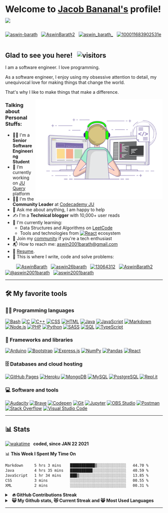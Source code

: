 # Welcome to [Jacob Bananal's](https://aswinbarath.me/) profile! <a href="https://www.aswinbarath.me/"><img src="https://media.giphy.com/media/hvRJCLFzcasrR4ia7z/giphy.gif" width="25px"></a>

<a href="https://www.linkedin.com/in/aswin-barath/" target="_blank"><img align="center" src="https://raw.githubusercontent.com/rahuldkjain/github-profile-readme-generator/master/src/images/icons/Social/linked-in-alt.svg" alt="aswin-barath" height="30" width="40" /></a>
&nbsp;
<a href="https://twitter.com/AswinBarath2" target="_blank"><img align="center" src="https://raw.githubusercontent.com/rahuldkjain/github-profile-readme-generator/master/src/images/icons/Social/twitter.svg" alt="AswinBarath2" height="30" width="40" /></a>
&nbsp;
<a href="https://www.instagram.com/aswin_barath_/" target="_blank"><img align="center" src="https://raw.githubusercontent.com/rahuldkjain/github-profile-readme-generator/master/src/images/icons/Social/instagram.svg" alt="aswin_barath_" height="30" width="40" /></a>
&nbsp;
<a href="https://www.facebook.com/profile.php?id=100011683902531" target="_blank"><img align="center" src="https://raw.githubusercontent.com/rahuldkjain/github-profile-readme-generator/master/src/images/icons/Social/facebook.svg" alt="100011683902531e" height="30" width="40" /></a>
&nbsp;



## Glad to see you here! &nbsp; ![visitors](https://visitor-badge.glitch.me/badge?page_id=AswinBarath.AswinBarath)

I am a software engineer. I love programming.

As a software engineer, I enjoy using my obsessive attention to detail, my unequivocal love for making things that change the world.

That's why I like to make things that make a difference.

<img align="right" alt="GIF" src="https://github.com/AswinBarath/AswinBarath/blob/master/coding.gif?raw=true" width="408" height="318" />


### Talking about Personal Stuffs:

- 👨‍🎓 I'm a **Senior Software Engineering Student**
- 🔭 I’m currently working on [JU Query](https://github.com/AswinBarath/ju-query) platform
- 👨‍🏫 I'm the **Community Leader** at [Codecademy JU](https://community.codecademy.com/jain-university-ju/)
- 💬 Ask me about anything, I am happy to help
- ✍ I'm a **Technical blogger** with 10,000+ user reads
- 🌱 I'm currently learning:
  - Data Structures and Algorithms on [LeetCode](https://leetcode.com/aswin26barath/)
  - Tools and technologies from <a href="#"><img alt="React" src="https://img.shields.io/badge/React-20232a.svg?logo=react&logoColor=%2361DAFB"></a> ecosystem
- 👯 Join my [community](https://community.codecademy.com/jain-university-ju/) if you're a tech enthusiast
- 📬 How to reach me: [aswin2001barath@gmail.com](mailto:aswin2001barath@gmail.com)
- 📝 [Resume](https://drive.google.com/file/d/1VsShEZAzpmwZUsfn2G5XgENlrUkv7BJ_/view?usp=sharing).
- 💪 This is where I write, code and solve problems:

&nbsp;&nbsp;&nbsp;&nbsp;&nbsp;&nbsp;&nbsp;&nbsp;
<a href="https://github.com/AswinBarath" target="_blank"><img align="center" src="https://raw.githubusercontent.com/rahuldkjain/github-profile-readme-generator/master/src/images/icons/Social/github.svg" alt="AswinBarath" height="30" width="40" /></a>
&nbsp;
<a href="https://leetcode.com/aswinb/" target="_blank"><img align="center" src="https://raw.githubusercontent.com/rahuldkjain/github-profile-readme-generator/master/src/images/icons/Social/leet-code.svg" alt="aswin26barath" height="30" width="40" /></a>
&nbsp;
<a href="https://stackoverflow.com/users/13064312/aswin-barath?tab=profile" target="_blank"><img align="center" src="https://raw.githubusercontent.com/rahuldkjain/github-profile-readme-generator/master/src/images/icons/Social/stack-overflow.svg" alt="13064312" height="30" width="40" /></a>
&nbsp;
<a href="https://www.hackerrank.com/AswinBarath2" target="_blank"><img align="center" src="https://raw.githubusercontent.com/rahuldkjain/github-profile-readme-generator/master/src/images/icons/Social/hackerrank.svg" alt="AswinBarath2" height="30" width="40" /></a>
&nbsp;
<a href="https://medium.com/@aswin2001barath" target="_blank"><img align="center" src="https://raw.githubusercontent.com/rahuldkjain/github-profile-readme-generator/master/src/images/icons/Social/medium.svg" alt="@aswin2001barath" height="30" width="40" /></a>
&nbsp;
<a href="https://dev.to/aswin2001barath" target="_blank"><img align="center" src="https://cdn.jsdelivr.net/npm/simple-icons@3.0.1/icons/dev-dot-to.svg" alt="aswin2001barath" height="30" width="40" /></a>
&nbsp;

---

## 🛠️ My favorite tools

### 👨‍💻 Programming languages

<p>
    <a href="#"><img alt="Bash" src="https://img.shields.io/badge/Bash-121011.svg?logo=gnu-bash&logoColor=white"></a>
    <a href="#"><img alt="C" src="https://custom-icon-badges.herokuapp.com/badge/C-03599C.svg?logo=c-in-hexagon&logoColor=white"></a>
    <a href="#"><img alt="C++" src="https://custom-icon-badges.herokuapp.com/badge/C++-9C033A.svg?logo=cpp2&logoColor=white"></a>
    <a href="#"><img alt="CSS" src="https://img.shields.io/badge/CSS-1572B6.svg?logo=css3&logoColor=white"></a>
    <a href="#"><img alt="HTML" src="https://img.shields.io/badge/HTML-E34F26.svg?logo=html5&logoColor=white"></a>
    <a href="#"><img alt="Java" src="https://img.shields.io/badge/Java-007396.svg?logo=java&logoColor=white"></a>
    <a href="#"><img alt="JavaScript" src="https://img.shields.io/badge/JavaScript-F7DF1E.svg?logo=javascript&logoColor=black"></a>
    <a href="#"><img alt="Markdown" src="https://img.shields.io/badge/Markdown-000000.svg?logo=markdown&logoColor=white"></a>
    <a href="#"><img alt="Node.js" src="https://img.shields.io/badge/Node.js-43853D.svg?logo=node.js&logoColor=white"></a>
    <a href="#"><img alt="PHP" src="https://img.shields.io/badge/PHP-777BB4.svg?logo=php&logoColor=white"></a>
    <a href="#"><img alt="Python" src="https://img.shields.io/badge/Python-14354C.svg?logo=python&logoColor=white"></a>
    <a href="#"><img alt="SASS" src="https://img.shields.io/badge/Sass-hotpink.svg?logo=SASS&logoColor=white"></a>
    <a href="#"><img alt="SQL" src="https://custom-icon-badges.herokuapp.com/badge/SQL-025E8C.svg?logo=database&logoColor=white"></a>
    <a href="#"><img alt="TypeScript" src="https://img.shields.io/badge/TypeScript-007ACC.svg?logo=typescript&logoColor=white"></a>
</p>

### 🧰 Frameworks and libraries

<p>
    <a href="#"><img alt="Arduino" src="https://img.shields.io/badge/-Arduino-00979D?logo=Arduino&logoColor=white"></a>
    <a href="#"><img alt="Bootstrap" src="https://img.shields.io/badge/Bootstrap-7952B3.svg?logo=bootstrap&logoColor=white"></a>
    <a href="#"><img alt="Express.js" src="https://img.shields.io/badge/Express.js-404d59.svg?logo=express&logoColor=white"></a>
    <a href="#"><img alt="NumPy" src="https://img.shields.io/badge/Numpy-013243.svg?logo=numpy&logoColor=white"></a>
    <a href="#"><img alt="Pandas" src="https://img.shields.io/badge/Pandas-150458.svg?logo=pandas&logoColor=white"></a>
    <a href="#"><img alt="React" src="https://img.shields.io/badge/React-20232a.svg?logo=react&logoColor=%2361DAFB"></a>
</p>

### 🗄️ Databases and cloud hosting

<p>
    <a href="#"><img alt="GitHub Pages" src="https://img.shields.io/badge/GitHub%20Pages-327FC7.svg?logo=github&logoColor=white"></a>
    <a href="#"><img alt="Heroku" src="https://img.shields.io/badge/Heroku-430098.svg?logo=heroku&logoColor=white"></a>
    <a href="#"><img alt="MongoDB" src ="https://img.shields.io/badge/MongoDB-4ea94b.svg?logo=mongodb&logoColor=white"></a>
    <a href="#"><img alt="MySQL" src="https://img.shields.io/badge/MySQL-00f.svg?logo=mysql&logoColor=white"></a>
    <a href="#"><img alt="PostgreSQL" src ="https://img.shields.io/badge/PostgreSQL-316192.svg?logo=postgresql&logoColor=white"></a>
    <a href="#"><img alt="Repl.it" src="https://img.shields.io/badge/Repl.it-0D101E.svg?logo=Replit&logoColor=white"></a>
</p>

### 💻 Software and tools

<p>
    <a href="#"><img alt="Audacity" src="https://img.shields.io/badge/-Audacity-0000CC?logo=audacity&logoColor=white"></a>
    <a href="#"><img alt="Brave" src="https://img.shields.io/badge/-Brave-FB542B?logo=brave&logoColor=white"></a>
    <a href="#"><img alt="Codepen" src="https://img.shields.io/badge/Codepen-000000.svg?logo=codepen&logoColor=white"></a>
    <a href="#"><img alt="Git" src="https://img.shields.io/badge/Git-F05033.svg?logo=git&logoColor=white"></a>
    <a href="#"><img alt="Jupyter" src="https://img.shields.io/badge/Jupyter-F37626.svg?logo=Jupyter&logoColor=white"></a>
    <a href="#"><img alt="OBS Studio" src="https://img.shields.io/badge/-OBS%20Studio-302E31?logo=obs-studio&logoColor=white"></a>
    <a href="#"><img alt="Postman" src="https://img.shields.io/badge/Postman-FF6C37?logo=postman&logoColor=white"></a>
    <a href="#"><img alt="Stack Overflow" src="https://img.shields.io/badge/-Stack%20Overflow-FE7A16?logo=stack-overflow&logoColor=white"></a>
    <a href="#"><img alt="Visual Studio Code" src="https://img.shields.io/badge/Visual%20Studio%20Code-0078d7.svg?logo=visual-studio-code&logoColor=white"></a>
</p>

---

## 📊 Stats

[![wakatime](https://wakatime.com/badge/user/0f3d8544-3446-40bb-987d-b1a8ed7d2cff.svg)](https://wakatime.com/@0f3d8544-3446-40bb-987d-b1a8ed7d2cff) <b>&nbsp; coded, since JAN 22 2021</b>

📊 <b>This Week I Spent My Time On</b>

<!--START_SECTION:waka-->
```text
Markdown     5 hrs 3 mins    ███████████▒░░░░░░░░░░░░░   44.70 % 
Java         4 hrs 35 mins   ██████████░░░░░░░░░░░░░░░   40.59 % 
JavaScript   1 hr 34 mins    ███▒░░░░░░░░░░░░░░░░░░░░░   13.85 % 
CSS          3 mins          ░░░░░░░░░░░░░░░░░░░░░░░░░   00.55 % 
XML          2 mins          ░░░░░░░░░░░░░░░░░░░░░░░░░   00.31 % 
```
<!--END_SECTION:waka-->


<details>
  <summary>&nbsp;&nbsp;<b>🔥 GitHub Contributions Streak</summary>
  <br/>

  <p>
  <img src="https://activity-graph.herokuapp.com/graph?username=AswinBarath&theme=react-dark&bg_color=20232a&hide_border=true" width=100%" />
  </p>

</details>


<details>
  <summary>&nbsp;&nbsp;<b>😺 My Github stats, 😻 Current Streak and 😸 Most Used Languages</summary>
  <br/>
	<a href="https://github.com/anuraghazra/github-readme-stats" title="Go to Source"><img alt="AswinBarath's Github Stats" src="https://denvercoder1-github-readme-stats.vercel.app/api?username=AswinBarath&show_icons=true&count_private=true&theme=react&border=61dafb&hide_border=true" height="172px"/></a>
	<a href="https://github.com/anuraghazra/github-readme-stats" title="Go to Source"><img alt="AswinBarath's Top Languages" src="https://github-readme-stats.vercel.app/api/top-langs/?username=AswinBarath&langs_count=6&layout=compact&theme=react&hide_border=true&border_color=61dafb&hide=Jupyter%20Notebook,html,css,scss,pug,ruby,php,shell" height="172px"/></a>
  <br/>
  ⚡ I'm a <b>Polyglot programmer</b> in diverse languages
  <br/>
  ⚠ <b>Note:</b> Top languages is only a metric of the languages my public code consists of and doesn't reflect experience or skill level.

<p align=center>
  <a href="https://git.io/streak-stats" title="Go to Source">
    <img alt="AswinBarath's Streak" src="https://github-readme-streak-stats.herokuapp.com/?user=AswinBarath&theme=react&border=61dafb" height="192px"/>
  </a>
</p>
<br />

</details>

---


